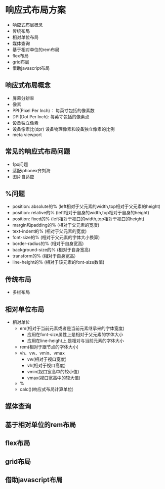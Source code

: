 # 响应式布局方案

- 响应式布局概念
- 传统布局
- 相对单位布局
- 媒体查询
- 基于相对单位的rem布局
- flex布局
- grid布局
- 借助javascript布局

## 响应式布局概念
- 屏幕分辨率
- 像素
- PPI(Pixel Per Inch)： 每英寸包括的像素数
- DPI(Dot Per Inch): 每英寸包括的像素点
- 设备独立像素
- 设备像素比(dpr) 设备物理像素和设备独立像素的比例
- meta viewport

## 常见的响应式布局问题
- 1px问题
- 适配iphonex齐刘海
- 图片自适应

## %问题
- position: absolute的% (left相对于父元素的width,top相对于父元素的height)
- position: relative的% (left相对于自身的width,top相对于自身的height)
- position: fixed的%	(left相对于视口的width,top相对于视口的height)
- margin和padding的%	(相对于父元素的宽度)
- text-indent的%		(相对于父元素的宽度)
- font-size的%			(相对于父元素的字体大小换算)
- border-radius的%		(相对于自身宽高)
- background-size的%	(相对于自身宽高)
- transform的%			(相对于自身宽高)
- line-height的%		(相对于该元素的font-size数值)


## 传统布局
- 多栏布局

## 相对单位布局
- 相对单位
	* em(相对于当前元素或者是当前元素继承来的字体宽度)
		+ 应用在font-size属性上是相对于父元素的字体大小
		+ 应用在line-height上,是相对与当前元素的字体大小
	* rem(相对于跟节点的字体大小)
	* vh、vw、vmin、vmax
		+ vw(相对于视口宽度)
		+ vh(相对于视口高度)
		+ vmin(视口宽高中的较小值)
		+ vmax(视口宽高中的较大值)
	* %
	* calc()(响应式布局计算单位)

## 媒体查询
## 基于相对单位的rem布局
## flex布局
## grid布局
## 借助javascript布局